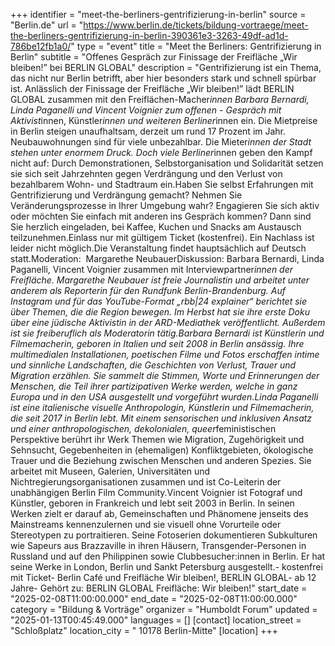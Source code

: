 +++
identifier = "meet-the-berliners-gentrifizierung-in-berlin"
source = "Berlin.de"
url = "https://www.berlin.de/tickets/bildung-vortraege/meet-the-berliners-gentrifizierung-in-berlin-390361e3-3263-49df-ad1d-786be12fb1a0/"
type = "event"
title = "Meet the Berliners: Gentrifizierung in Berlin"
subtitle = "Offenes Gespräch zur Finissage der Freifläche „Wir bleiben!” bei BERLIN GLOBAL"
description = "Gentrifizierung ist ein Thema, das nicht nur Berlin betrifft, aber hier besonders stark und schnell spürbar ist. Anlässlich der Finissage der Freifläche „Wir bleiben!” lädt BERLIN GLOBAL zusammen mit den Freiflächen-Macher*innen Barbara Bernardi, Linda Paganelli und Vincent Voignier zum offenen - Gespräch mit Aktivist*innen, Künstler*innen und weiteren Berliner*innen ein. Die Mietpreise in Berlin steigen unaufhaltsam, derzeit um rund 17 Prozent im Jahr. Neubauwohnungen sind für viele unbezahlbar. Die Mieter*innen der Stadt stehen unter enormem Druck. Doch viele Berliner*innen geben den Kampf nicht auf: Durch Demonstrationen, Selbstorganisation und Solidarität setzen sie sich seit Jahrzehnten gegen Verdrängung und den Verlust von bezahlbarem Wohn- und Stadtraum ein.Haben Sie selbst Erfahrungen mit Gentrifizierung und Verdrängung gemacht? Nehmen Sie Veränderungsprozesse in Ihrer Umgebung wahr? Engagieren Sie sich aktiv oder möchten Sie einfach mit anderen ins Gespräch kommen? Dann sind Sie herzlich eingeladen, bei Kaffee, Kuchen und Snacks am Austausch teilzunehmen.Einlass nur mit gültigem Ticket (kostenfrei). Ein Nachlass ist leider nicht möglich.Die Veranstaltung findet hauptsächlich auf Deutsch statt.Moderation:  Margarethe NeubauerDiskussion: Barbara Bernardi, Linda Paganelli, Vincent Voignier zusammen mit Interviewpartner*innen der Freifläche. Margarethe Neubauer ist freie Journalistin und arbeitet unter anderem als Reporterin für den Rundfunk Berlin-Brandenburg. Auf Instagram und für das YouTube-Format „rbb|24 explainer“ berichtet sie über Themen, die die Region bewegen. Im Herbst hat sie ihre erste Doku über eine jüdische Aktivistin in der ARD-Mediathek veröffentlicht. Außerdem ist sie freiberuflich als Moderatorin tätig.Barbara Bernardi ist Künstlerin und Filmemacherin, geboren in Italien und seit 2008 in Berlin ansässig. Ihre multimedialen Installationen, poetischen Filme und Fotos erschaffen intime und sinnliche Landschaften, die Geschichten von Verlust, Trauer und Migration erzählen. Sie sammelt die Stimmen, Worte und Erinnerungen der Menschen, die Teil ihrer partizipativen Werke werden, welche in ganz Europa und in den USA ausgestellt und vorgeführt wurden.Linda Paganelli ist eine italienische visuelle Anthropologin, Künstlerin und Filmemacherin, die seit 2017 in Berlin lebt. Mit einem sensorischen und inklusiven Ansatz und einer anthropologischen, dekolonialen, queer*feministischen Perspektive berührt ihr Werk Themen wie Migration, Zugehörigkeit und Sehnsucht, Gegebenheiten in (ehemaligen) Konfliktgebieten, ökologische Trauer und die Beziehung zwischen Menschen und anderen Spezies. Sie arbeitet mit Museen, Galerien, Universitäten und Nichtregierungsorganisationen zusammen und ist Co-Leiterin der unabhängigen Berlin Film Community.Vincent Voignier ist Fotograf und Künstler, geboren in Frankreich und lebt seit 2003 in Berlin. In seinen Werken zielt er darauf ab, Gemeinschaften und Phänomene jenseits des Mainstreams kennenzulernen und sie visuell ohne Vorurteile oder Stereotypen zu portraitieren. Seine Fotoserien dokumentieren Subkulturen wie Sapeurs aus Brazzaville in ihren Häusern, Transgender-Personen in Russland und auf den Philippinen sowie Clubbesucher:innen in Berlin. Er hat seine Werke in London, Berlin und Sankt Petersburg ausgestellt.- kostenfrei mit Ticket- Berlin Café und Freifläche Wir bleiben!, BERLIN GLOBAL- ab 12 Jahre- Gehört zu: BERLIN GLOBAL Freifläche: Wir bleiben!"
start_date = "2025-02-08T11:00:00.000"
end_date = "2025-02-08T11:00:00.000"
category = "Bildung & Vorträge"
organizer = "Humboldt Forum"
updated = "2025-01-13T00:45:49.000"
languages = []
[contact]
location_street = "Schloßplatz"
location_city = " 10178 Berlin-Mitte"
[location]
+++